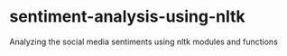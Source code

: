 # sentiment-analysis-using-nltk
Analyzing the social media sentiments using nltk modules and functions
